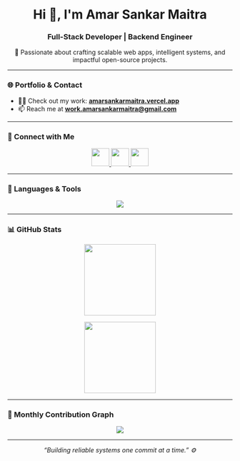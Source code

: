 <!-- Profile Header -->
<h1 align="center">Hi 👋, I'm Amar Sankar Maitra</h1>
<h3 align="center">Full-Stack Developer | Backend Engineer</h3>

<p align="center">
  🚀 Passionate about crafting scalable web apps, intelligent systems, and impactful open-source projects.
</p>

---

### 🌐 Portfolio & Contact
- 👨‍💻 Check out my work: [**amarsankarmaitra.vercel.app**](https://amarsankarmaitra.vercel.app)
- 📫 Reach me at **work.amarsankarmaitra@gmail.com**

---

### 🤝 Connect with Me
<p align="center">
  <a href="https://linkedin.com/in/amarsankarmaitra" target="_blank">
    <img src="https://skillicons.dev/icons?i=linkedin" height="40" />
  </a>
  <a href="https://instagram.com/_riijuu__" target="_blank">
    <img src="https://skillicons.dev/icons?i=instagram" height="40" />
  </a>
  <a href="mailto:work.amarsankarmaitra@gmail.com" target="_blank">
    <img src="https://skillicons.dev/icons?i=gmail" height="40" />
  </a>
</p>

---

### 🧰 Languages & Tools
<p align="center">
  <img src="https://skillicons.dev/icons?i=react,nextjs,typescript,javascript,tailwind,express,nodejs,python,java,mysql,postgresql,mongodb,supabase,docker,git,figma,linux,matlab" />
</p>

---

### 📊 GitHub Stats
<p align="center">
  <img src="https://github-readme-stats.vercel.app/api?username=omegaopinmthechat&show_icons=true&theme=tokyonight&hide_border=true" height="160" />
</p>

<p align="center">
  <img src="https://github-readme-stats.vercel.app/api/top-langs/?username=omegaopinmthechat&layout=compact&theme=tokyonight&hide_border=true" height="160" />
</p>

---

### 📅 Monthly Contribution Graph
<p align="center">
  <img src="https://github-readme-activity-graph.vercel.app/graph?username=omegaopinmthechat&theme=tokyo-night&hide_border=true&area=true&custom_title=Monthly%20Contributions&radius=10&bg_color=1a1b27&color=70a5fd&line=70a5fd&point=bf91f3&hide_title=false&area_color=70a5fd&days=30" />
</p>

---

<p align="center">
  <i>“Building reliable systems one commit at a time.” ⚙️</i>
</p>
